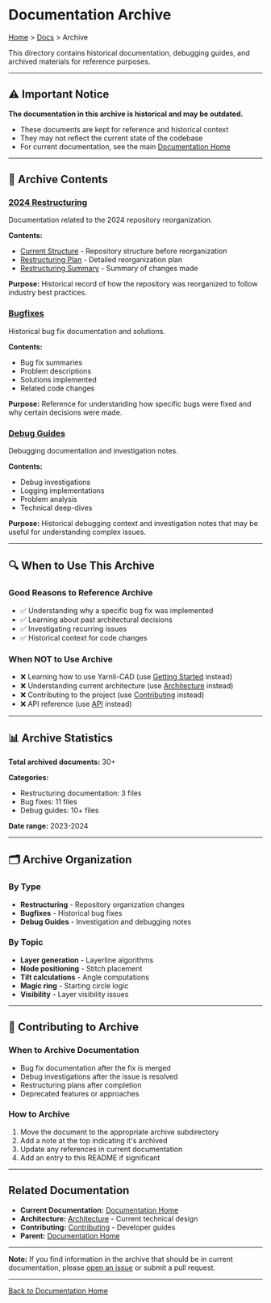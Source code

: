 # Documentation Archive

[Home](../../README.md) > [Docs](../README.md) > Archive

This directory contains historical documentation, debugging guides, and archived materials for reference purposes.

---

## ⚠️ Important Notice

**The documentation in this archive is historical and may be outdated.**

- These documents are kept for reference and historical context
- They may not reflect the current state of the codebase
- For current documentation, see the main [Documentation Home](../README.md)

---

## 📁 Archive Contents

### [2024 Restructuring](2024-restructuring/)
Documentation related to the 2024 repository reorganization.

**Contents:**
- [Current Structure](2024-restructuring/current-structure.md) - Repository structure before reorganization
- [Restructuring Plan](2024-restructuring/plan.md) - Detailed reorganization plan
- [Restructuring Summary](2024-restructuring/summary.md) - Summary of changes made

**Purpose:** Historical record of how the repository was reorganized to follow industry best practices.

### [Bugfixes](bugfixes/)
Historical bug fix documentation and solutions.

**Contents:**
- Bug fix summaries
- Problem descriptions
- Solutions implemented
- Related code changes

**Purpose:** Reference for understanding how specific bugs were fixed and why certain decisions were made.

### [Debug Guides](debug-guides/)
Debugging documentation and investigation notes.

**Contents:**
- Debug investigations
- Logging implementations
- Problem analysis
- Technical deep-dives

**Purpose:** Historical debugging context and investigation notes that may be useful for understanding complex issues.

---

## 🔍 When to Use This Archive

### Good Reasons to Reference Archive
- ✅ Understanding why a specific bug fix was implemented
- ✅ Learning about past architectural decisions
- ✅ Investigating recurring issues
- ✅ Historical context for code changes

### When NOT to Use Archive
- ❌ Learning how to use Yarnli-CAD (use [Getting Started](../getting-started/) instead)
- ❌ Understanding current architecture (use [Architecture](../architecture/) instead)
- ❌ Contributing to the project (use [Contributing](../contributing/) instead)
- ❌ API reference (use [API](../api/) instead)

---

## 📊 Archive Statistics

**Total archived documents:** 30+

**Categories:**
- Restructuring documentation: 3 files
- Bug fixes: 11 files
- Debug guides: 10+ files

**Date range:** 2023-2024

---

## 🗂️ Archive Organization

### By Type
- **Restructuring** - Repository organization changes
- **Bugfixes** - Historical bug fixes
- **Debug Guides** - Investigation and debugging notes

### By Topic
- **Layer generation** - Layerline algorithms
- **Node positioning** - Stitch placement
- **Tilt calculations** - Angle computations
- **Magic ring** - Starting circle logic
- **Visibility** - Layer visibility issues

---

## 📝 Contributing to Archive

### When to Archive Documentation
- Bug fix documentation after the fix is merged
- Debug investigations after the issue is resolved
- Restructuring plans after completion
- Deprecated features or approaches

### How to Archive
1. Move the document to the appropriate archive subdirectory
2. Add a note at the top indicating it's archived
3. Update any references in current documentation
4. Add an entry to this README if significant

---

## Related Documentation

- **Current Documentation:** [Documentation Home](../README.md)
- **Architecture:** [Architecture](../architecture/) - Current technical design
- **Contributing:** [Contributing](../contributing/) - Developer guides
- **Parent:** [Documentation Home](../README.md)

---

**Note:** If you find information in the archive that should be in current documentation, please [open an issue](https://github.com/TheeXiaoWang/New_CrochetCAD123/issues) or submit a pull request.

---

[Back to Documentation Home](../README.md)

